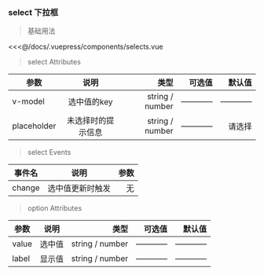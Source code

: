 

### select 下拉框

>基础用法

<selects></selects>

<<<@/docs/.vuepress/components/selects.vue

>select  Attributes

| 参数        | 说明           | 类型  | 可选值  |默认值  |
| ------------- |:-------------:| -----:| -----:| -----:|
|v-model| 选中值的key  | string / number |———— |———— |
|placeholder| 未选择时的提示信息  | string / number |———— |请选择 |

>select  Events

| 事件名        | 说明           | 参数  | 
| ------------- |:-------------:| -----:| 
| change        | 选中值更新时触发| 无 |


>option Attributes

| 参数        | 说明           | 类型  | 可选值  |默认值  |
| ------------- |:-------------:| -----:| -----:| -----:|
| value| 选中值    | string / number |———— |———— |
| label| 显示值    | string / number |———— |———— |



